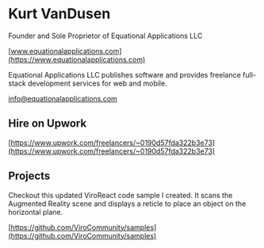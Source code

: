 # Kurt VanDusen
Founder and Sole Proprietor of Equational Applications LLC  

[www.equationalapplications.com](https://www.equationalapplications.com)  

Equational Applications LLC publishes software and provides freelance full-stack development services for web and mobile.  

[info@equationalapplications.com](mailto:info@equationalapplications.comsubject=[GitHub]%20EquationalApplications)

## Hire on Upwork
[https://www.upwork.com/freelancers/~0190d57fda322b3e73](https://www.upwork.com/freelancers/~0190d57fda322b3e73)

## Projects
Checkout this updated ViroReact code sample I created. It scans the Augmented Reality scene and displays a reticle to place an object on the horizontal plane.

[https://github.com/ViroCommunity/samples](https://github.com/ViroCommunity/samples)
